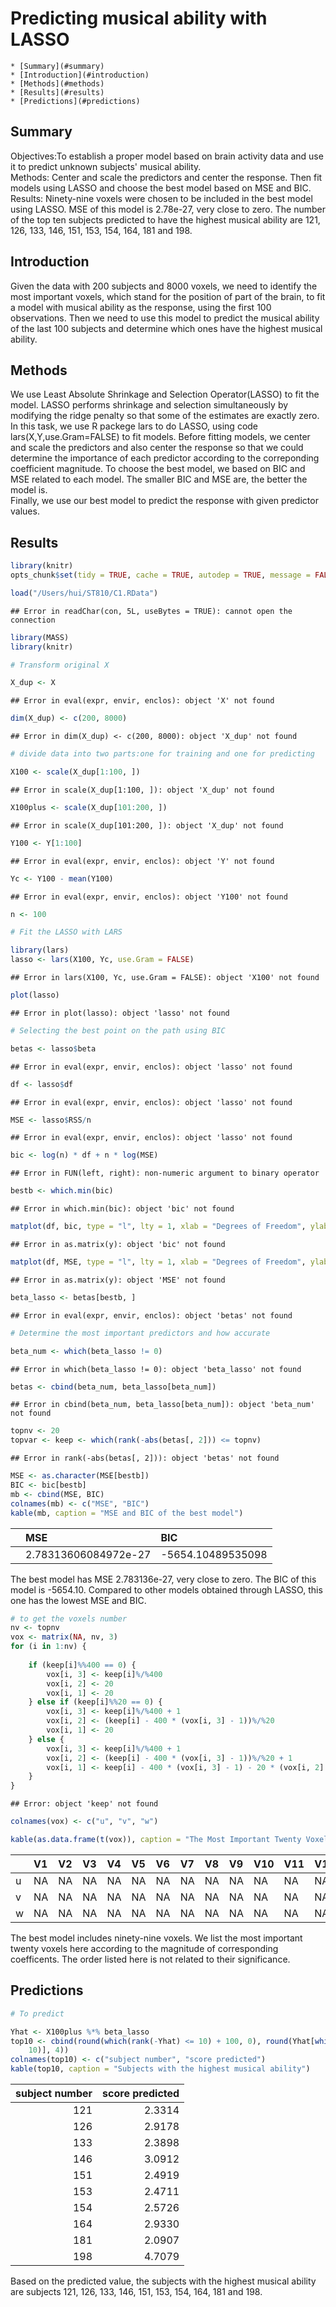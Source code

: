 
# Predicting musical ability with LASSO
    * [Summary](#summary)
    * [Introduction](#introduction)
    * [Methods](#methods)
    * [Results](#results)
    * [Predictions](#predictions)


## Summary    
Objectives:To establish a proper model based on brain activity data and use it to predict unknown subjects' musical ability.    
Methods: Center and scale the predictors and center the response. Then fit models using LASSO and choose the best model based on MSE and BIC.     
Results: Ninety-nine voxels were chosen to be included in the best model using LASSO. MSE of this model is 2.78e-27, very close to zero. The number of the top ten subjects predicted to have the highest musical ability are 121, 126, 133, 146, 151, 153, 154, 164, 181 and 198.  

## Introduction  
Given the data with 200 subjects and 8000 voxels, we need to identify the most important voxels, which stand for the position of part of the brain, to fit a model with musical ability as the response, using the first 100 observations. Then we need to use this model to predict the musical ability of the last 100 subjects and determine which ones have the highest musical ability.

## Methods  
We use Least Absolute Shrinkage and Selection Operator(LASSO) to fit the model. LASSO performs shrinkage and selection simultaneously by modifying the ridge penalty so that some of the estimates are exactly zero.
In this task, we use R packege lars to do LASSO, using code lars(X,Y,use.Gram=FALSE) to fit models. Before fitting models, we center and scale the predictors and also center the response so that we could determine the importance of each predictor according to the correponding coefficient magnitude. To choose the best model, we based on BIC and MSE related to each model. The smaller BIC and MSE are, the better the model is.    
Finally, we use our best model to predict the response with given predictor values.

## Results


```r
library(knitr)
opts_chunk$set(tidy = TRUE, cache = TRUE, autodep = TRUE, message = FALSE)

load("/Users/hui/ST810/C1.RData")
```

```
## Error in readChar(con, 5L, useBytes = TRUE): cannot open the connection
```

```r
library(MASS)
library(knitr)

# Transform original X

X_dup <- X
```

```
## Error in eval(expr, envir, enclos): object 'X' not found
```

```r
dim(X_dup) <- c(200, 8000)
```

```
## Error in dim(X_dup) <- c(200, 8000): object 'X_dup' not found
```

```r
# divide data into two parts:one for training and one for predicting

X100 <- scale(X_dup[1:100, ])
```

```
## Error in scale(X_dup[1:100, ]): object 'X_dup' not found
```

```r
X100plus <- scale(X_dup[101:200, ])
```

```
## Error in scale(X_dup[101:200, ]): object 'X_dup' not found
```

```r
Y100 <- Y[1:100]
```

```
## Error in eval(expr, envir, enclos): object 'Y' not found
```

```r
Yc <- Y100 - mean(Y100)
```

```
## Error in eval(expr, envir, enclos): object 'Y100' not found
```

```r
n <- 100

# Fit the LASSO with LARS

library(lars)
lasso <- lars(X100, Yc, use.Gram = FALSE)
```

```
## Error in lars(X100, Yc, use.Gram = FALSE): object 'X100' not found
```

```r
plot(lasso)
```

```
## Error in plot(lasso): object 'lasso' not found
```

```r
# Selecting the best point on the path using BIC

betas <- lasso$beta
```

```
## Error in eval(expr, envir, enclos): object 'lasso' not found
```

```r
df <- lasso$df
```

```
## Error in eval(expr, envir, enclos): object 'lasso' not found
```

```r
MSE <- lasso$RSS/n
```

```
## Error in eval(expr, envir, enclos): object 'lasso' not found
```

```r
bic <- log(n) * df + n * log(MSE)
```

```
## Error in FUN(left, right): non-numeric argument to binary operator
```

```r
bestb <- which.min(bic)
```

```
## Error in which.min(bic): object 'bic' not found
```

```r
matplot(df, bic, type = "l", lty = 1, xlab = "Degrees of Freedom", ylab = "bic")
```

```
## Error in as.matrix(y): object 'bic' not found
```

```r
matplot(df, MSE, type = "l", lty = 1, xlab = "Degrees of Freedom", ylab = "MSE")
```

```
## Error in as.matrix(y): object 'MSE' not found
```

```r
beta_lasso <- betas[bestb, ]
```

```
## Error in eval(expr, envir, enclos): object 'betas' not found
```

```r
# Determine the most important predictors and how accurate

beta_num <- which(beta_lasso != 0)
```

```
## Error in which(beta_lasso != 0): object 'beta_lasso' not found
```

```r
betas <- cbind(beta_num, beta_lasso[beta_num])
```

```
## Error in cbind(beta_num, beta_lasso[beta_num]): object 'beta_num' not found
```

```r
topnv <- 20
topvar <- keep <- which(rank(-abs(betas[, 2])) <= topnv)
```

```
## Error in rank(-abs(betas[, 2])): object 'betas' not found
```
    

```r
MSE <- as.character(MSE[bestb])
BIC <- bic[bestb]
mb <- cbind(MSE, BIC)
colnames(mb) <- c("MSE", "BIC")
kable(mb, caption = "MSE and BIC of the best model")
```



|   |MSE                  |BIC               |
|:--|:--------------------|:-----------------|
|   |2.78313606084972e-27 |-5654.10489535098 |

The best model has MSE 2.783136e-27, very close to zero. The BIC of this model is -5654.10. Compared to other models obtained through LASSO, this one has the lowest MSE and BIC.


```r
# to get the voxels number
nv <- topnv
vox <- matrix(NA, nv, 3)
for (i in 1:nv) {
    
    if (keep[i]%%400 == 0) {
        vox[i, 3] <- keep[i]%/%400
        vox[i, 2] <- 20
        vox[i, 1] <- 20
    } else if (keep[i]%%20 == 0) {
        vox[i, 3] <- keep[i]%/%400 + 1
        vox[i, 2] <- (keep[i] - 400 * (vox[i, 3] - 1))%/%20
        vox[i, 1] <- 20
    } else {
        vox[i, 3] <- keep[i]%/%400 + 1
        vox[i, 2] <- (keep[i] - 400 * (vox[i, 3] - 1))%/%20 + 1
        vox[i, 1] <- keep[i] - 400 * (vox[i, 3] - 1) - 20 * (vox[i, 2] - 1)
    }
}
```

```
## Error: object 'keep' not found
```

```r
colnames(vox) <- c("u", "v", "w")

kable(as.data.frame(t(vox)), caption = "The Most Important Twenty Voxels")
```



|   |V1 |V2 |V3 |V4 |V5 |V6 |V7 |V8 |V9 |V10 |V11 |V12 |V13 |V14 |V15 |V16 |V17 |V18 |V19 |V20 |
|:--|:--|:--|:--|:--|:--|:--|:--|:--|:--|:---|:---|:---|:---|:---|:---|:---|:---|:---|:---|:---|
|u  |NA |NA |NA |NA |NA |NA |NA |NA |NA |NA  |NA  |NA  |NA  |NA  |NA  |NA  |NA  |NA  |NA  |NA  |
|v  |NA |NA |NA |NA |NA |NA |NA |NA |NA |NA  |NA  |NA  |NA  |NA  |NA  |NA  |NA  |NA  |NA  |NA  |
|w  |NA |NA |NA |NA |NA |NA |NA |NA |NA |NA  |NA  |NA  |NA  |NA  |NA  |NA  |NA  |NA  |NA  |NA  |

The best model includes ninety-nine voxels. We list the most important twenty voxels here according to the magnitude of corresponding coefficents. The order listed here is not related to their significance. 

## Predictions


```r
# To predict

Yhat <- X100plus %*% beta_lasso
top10 <- cbind(round(which(rank(-Yhat) <= 10) + 100, 0), round(Yhat[which(rank(-Yhat) <= 
    10)], 4))
colnames(top10) <- c("subject number", "score predicted")
kable(top10, caption = "Subjects with the highest musical ability")
```



| subject number| score predicted|
|--------------:|---------------:|
|            121|          2.3314|
|            126|          2.9178|
|            133|          2.3898|
|            146|          3.0912|
|            151|          2.4919|
|            153|          2.4711|
|            154|          2.5726|
|            164|          2.9330|
|            181|          2.0907|
|            198|          4.7079|

Based on the predicted value, the subjects with the highest musical ability are subjects 121, 126, 133, 146, 151, 153, 154, 164, 181 and 198.
